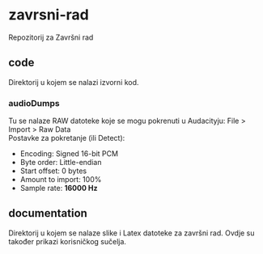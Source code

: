 # zavrsni-rad
Repozitorij za Završni rad

## code
Direktorij u kojem se nalazi izvorni kod.

### audioDumps
Tu se nalaze RAW datoteke koje se mogu pokrenuti u Audacityju: File > Import > Raw Data \
Postavke za pokretanje (ili Detect): 
  - Encoding: Signed 16-bit PCM
  - Byte order: Little-endian
  - Start offset: 0 bytes
  - Amount to import: 100%
  - Sample rate: **16000 Hz**

## documentation 
Direktorij u kojem se nalaze slike i Latex datoteke za završni rad.
Ovdje su također prikazi korisničkog sučelja.

